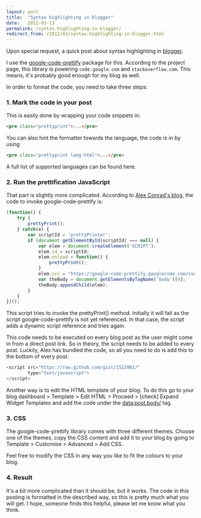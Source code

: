 ```yaml
---
layout: post
title:  "Syntax highlighting in blogger"
date:   2012-03-13
permalink: /syntax-highlighting-in-blogger/
redirect_from: /2012/03/syntax-highlighting-in-blogger.html
---
```

Upon special request, a quick post about syntax highlighting in [blogger](http://www.blogger.com/).

I use the [google-code-prettify](http://code.google.com/p/google-code-prettify/) package for this. 
According to the project page, this library is powering `code.google.com` and `stackoverflow.com`. This means, it's 
probably good enough for my blog as well.

In order to format the code, you need to take three steps:

### 1. Mark the code in your post

This is easily done by wrapping your code snippets in:
```html
<pre class="prettyprint">...</pre>
```
You can also hint the formatter towards the language, the code is in by using
```html
<pre class="prettyprint lang-html">...</pre>
```
A full list of supported languages can be found here.

### 2. Run the prettification JavaScript

That part is slightly more complicated. 
According to [Alex Conrad's blog](http://www.alexconrad.org/2011/12/highlight-code-with-bloggers-dynamic.html), the 
code to invoke google-code-prettify is:
```javascript
(function() {
    try {
        prettyPrint();
    } catch(e) {
        var scriptId = 'prettyPrinter';
        if (document.getElementById(scriptId) === null) {
            var elem = document.createElement('SCRIPT');
            elem.id = scriptId;
            elem.onload = function() {
                prettyPrint();
            }
            elem.src = "https://google-code-prettify.googlecode.com/svn/trunk/src/prettify.js";
            var theBody = document.getElementsByTagName('body')[0];
            theBody.appendChild(elem);
        }
    }
})();
```
This script tries to invoke the prettyPrint() method. Initially it will fail as the script google-code-prettify is not yet referenced. In that case, the script adds a dynamic script reference and tries again.

This code needs to be executed on every blog post as the user might come in from a direct post link. So in theory, the script needs to be added to every post. Luckily, Alex has bundled the code, so all you need to do is add this to the bottom of every post:
```javascript
<script src="https://raw.github.com/gist/1522901/" 
        type="text/javascript">
</script>
```
Another way is to edit the HTML template of your blog. To do this go to your blog dashboard > Template > Edit HTML > Proceed > [check] Expand Widget Templates and add the code under the <data:post.body/> tag.

### 3. CSS
The google-code-prettify library comes with three different themes. Choose one of the themes, copy the CSS content and add it to your blog by going to Template > Customise > Advanced > Add CSS.

Feel free to modify the CSS in any way you like to fit the colours to your blog.

### 4. Result
It's a bit more complicated than it should be, but it works. The code in this posting is formatted in the described way, so this is pretty much what you will get. I hope, someone finds this helpful, please let me know what you think.
